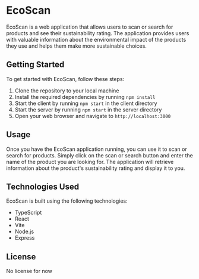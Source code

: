 # EcoScan

EcoScan is a web application that allows users to scan or search for products and see their sustainability rating. The application provides users with valuable information about the environmental impact of the products they use and helps them make more sustainable choices.

## Getting Started

To get started with EcoScan, follow these steps:

1. Clone the repository to your local machine
2. Install the required dependencies by running `npm install`
3. Start the client by running `npm start` in the client directory
4. Start the server by running `npm start` in the server directory
5. Open your web browser and navigate to `http://localhost:3000`

## Usage

Once you have the EcoScan application running, you can use it to scan or search for products. Simply click on the scan or search button and enter the name of the product you are looking for. The application will retrieve information about the product's sustainability rating and display it to you.

## Technologies Used

EcoScan is built using the following technologies:

- TypeScript
- React
- Vite
- Node.js
- Express

## License

No license for now 
